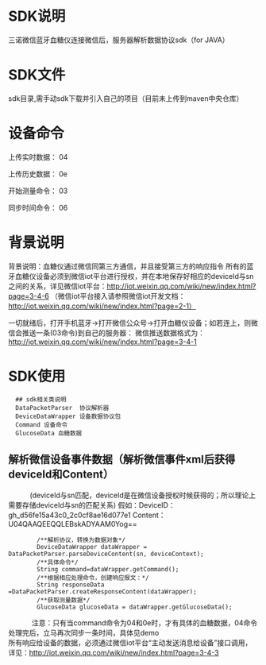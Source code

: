 # SDK说明
三诺微信蓝牙血糖仪连接微信后，服务器解析数据协议sdk（for JAVA）
# SDK文件
sdk目录,需手动sdk下载并引入自己的项目（目前未上传到maven中央仓库）
# 设备命令
上传实时数据： 04

上传历史数据： 0e

开始测量命令： 03

同步时间命令： 06

# 背景说明
背景说明：血糖仪通过微信同第三方通信，并且接受第三方的响应指令
所有的蓝牙血糖仪设备必须到微信iot平台进行授权，并在本地保存好相应的deviceId与sn之间的关系，详见微信iot平台：http://iot.weixin.qq.com/wiki/new/index.html?page=3-4-6
（微信iot平台接入请参照微信iot开发文档：http://iot.weixin.qq.com/wiki/new/index.html?page=2-1）

一切就绪后，打开手机蓝牙->打开微信公众号->打开血糖仪设备；如若连上，则微信会推送一条(03命令)到自己的服务器：
微信推送数据格式为：http://iot.weixin.qq.com/wiki/new/index.html?page=3-4-1

# SDK使用
      ## sdk相关类说明
      DataPacketParser  协议解析器
      DeviceDataWrapper 设备数据协议包
      Command 设备命令
      GlucoseData 血糖数据

## 解析微信设备事件数据（解析微信事件xml后获得deviceId和Content）
            (deviceId与sn匹配，deviceId是在微信设备授权时候获得的；所以理论上需要存储deviceId与sn的匹配关系)
            假如：DeviceID：gh_d56fe15a43c0_2c0cf8ae16d077e1 Content：U04QAAQEEQQLEBskADYAAM0Yog==<br>
           
            /**解析协议，转换为数据对象*/
            DeviceDataWrapper dataWrapper = DataPacketParser.parseDeviceContent(sn, deviceContext);
            /**具体命令*/
            String command=dataWrapper.getCommand();
            /**根据相应处理命令，创建响应报文：*/
            String responseData =DataPacketParser.createResponseContent(dataWrapper);
            /**获取测量数据*/
            GlucoseData glucoseData = dataWrapper.getGlucoseData();
            
注意：只有当command命令为04和0e时，才有具体的血糖数据，04命令处理完后，立马再次同步一条时间，具体见demo<br>
所有响应给设备的数据，必须通过微信iot平台“主动发送消息给设备”接口调用，详见：http://iot.weixin.qq.com/wiki/new/index.html?page=3-4-3
   
 

